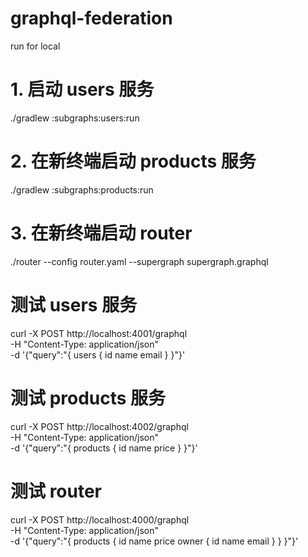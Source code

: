 # graphql-federation

run for local
# 1. 启动 users 服务
./gradlew :subgraphs:users:run

# 2. 在新终端启动 products 服务
./gradlew :subgraphs:products:run

# 3. 在新终端启动 router
./router --config router.yaml --supergraph supergraph.graphql

# 测试 users 服务
curl -X POST http://localhost:4001/graphql \
  -H "Content-Type: application/json" \
  -d '{"query":"{ users { id name email } }"}'

# 测试 products 服务
curl -X POST http://localhost:4002/graphql \
  -H "Content-Type: application/json" \
  -d '{"query":"{ products { id name price } }"}'

# 测试 router
curl -X POST http://localhost:4000/graphql \
  -H "Content-Type: application/json" \
  -d '{"query":"{ products { id name price owner { id name email } } }"}'